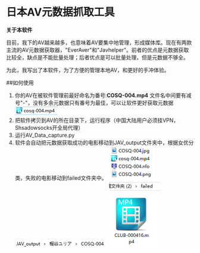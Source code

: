 日本AV元数据抓取工具  
========================
**关于本软件**

目前，我下的AV越来越多，也意味着AV要集中地管理，形成媒体库。现在有两款主流的AV元数据获取器，"EverAver"和"Javhelper"。前者的优点是元数据获取比较全，缺点是不能批量处理；后者优点是可以批量处理，但是元数据不够全。

为此，我写出了本软件，为了方便的管理本地AV，和更好的手冲体验。

##如何使用
1. 你的AV在被软件管理前最好命名为番号:**COSQ-004.mp4**
文件名中间要有减号"-"，没有多余元数据只有番号为最佳，可以让软件更好获取元数据
![](readme1.PNG)
2. 把软件拷贝到AV的所在目录下，运行程序（中国大陆用户必须挂VPN，Shsadowsocks开全局代理）
3. 运行AV_Data_capture.py
4. 软件会自动把元数据获取成功的电影移动到JAV_output文件夹中，根据女优分类，失败的电影移动到failed文件夹中。
![](readme2.PNG)
![](readme3.PNG)
![](readme4.PNG)
  
